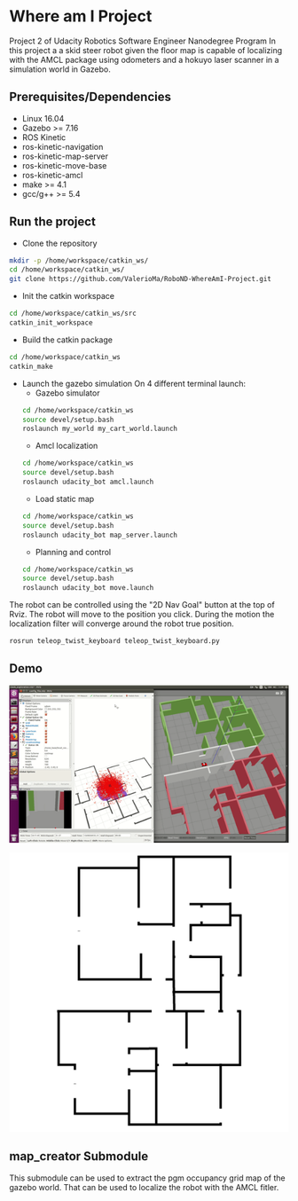 # Where am I Project
Project 2 of Udacity Robotics Software Engineer Nanodegree Program
In this project a a skid steer robot given the floor map is capable of localizing with the AMCL package using odometers and a hokuyo laser scanner in a simulation world in Gazebo.

## Prerequisites/Dependencies
* Linux 16.04
* Gazebo >= 7.16
* ROS Kinetic  
* ros-kinetic-navigation 
* ros-kinetic-map-server 
* ros-kinetic-move-base
* ros-kinetic-amcl
* make >= 4.1
* gcc/g++ >= 5.4

## Run the project
* Clone the repository
```bash
mkdir -p /home/workspace/catkin_ws/
cd /home/workspace/catkin_ws/
git clone https://github.com/ValerioMa/RoboND-WhereAmI-Project.git
```
* Init the catkin workspace
```bash
cd /home/workspace/catkin_ws/src
catkin_init_workspace
```
* Build the catkin package
```bash
cd /home/workspace/catkin_ws
catkin_make
```
* Launch the gazebo simulation
On 4 different terminal launch:
  * Gazebo simulator
  ```bash
  cd /home/workspace/catkin_ws
  source devel/setup.bash
  roslaunch my_world my_cart_world.launch 
  ```
  * Amcl localization
  ```bash
  cd /home/workspace/catkin_ws
  source devel/setup.bash
  roslaunch udacity_bot amcl.launch
  ```
  * Load static map
  ```bash
  cd /home/workspace/catkin_ws
  source devel/setup.bash
  roslaunch udacity_bot map_server.launch
  ```
  * Planning and control
  ```bash
  cd /home/workspace/catkin_ws
  source devel/setup.bash
  roslaunch udacity_bot move.launch
  ```


The robot can be controlled using the "2D Nav Goal" button at the top of Rviz.
The robot will move to the position you click. During the motion the localization filter will converge around the robot true position.
```bash   
rosrun teleop_twist_keyboard teleop_twist_keyboard.py
```

## Demo
![my_demo](./images/demo.gif)

![map](./images/map.jpg)

## map_creator Submodule
This submodule can be used to extract the pgm occupancy grid map of the gazebo world. That can be used to localize the robot with the AMCL fitler.